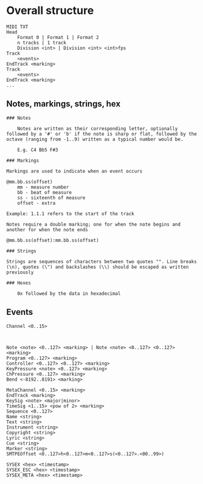 Overall structure
==============================
	MIDI TXT
	Head
		Format 0 | Format 1 | Format 2
		n tracks | 1 track
		Division <int> | Division <int> <int>fps
	Track
		<events>
	EndTrack <marking>
	Track
		<events>
	EndTrack <marking>
	...


Notes, markings, strings, hex
------------------------------

	### Notes

		Notes are written as their corresponding letter, optionally followed by a '#' or 'b' if the note is sharp or flat, followed by the octave (ranging from -1..9) written as a typical number would be. 

		E.g. C4 Bb5 F#3

	### Markings

	Markings are used to indicate when an event occurs

	@mm.bb.ss(offset)
		mm - measure number
		bb - beat of measure 
		ss - sixteenth of measure
		offset - extra 

	Example: 1.1.1 refers to the start of the track

	Notes require a double marking; one for when the note begins and another for when the note ends
	
	@mm.bb.ss(offset):mm.bb.ss(offset)

	### Strings

	Strings are sequences of characters between two quotes "". Line breaks (\n), quotes (\") and backslashes (\\) should be escaped as written previously

	### Hexes

		0x followed by the data in hexadecimal
	

Events
------------------------------

	Channel <0..15>

	
	
	Note <note> <0..127> <marking> | Note <note> <0..127> <0..127> <marking>
	Program <0..127> <marking>
	Controller <0..127> <0..127> <marking>
	KeyPressure <note> <0..127> <marking>
	ChPressure <0..127> <marking>
	Bend <-8192..8191> <marking>
	
	MetaChannel <0..15> <marking>
	EndTrack <marking>
	KeySig <note> <major|minor>
	TimeSig <1..15> <pow of 2> <marking>
	Sequence <0..127>
	Name <string>
	Text <string>
	Instrument <string>
	Copyright <string>
	Lyric <string>
	Cue <string>
	Marker <string>
	SMTPEOffset <0..127>h<0..127>m<0..127>s(<0..127>.<00..99>)
	
	SYSEX <hex> <timestamp>
	SYSEX_ESC <hex> <timestamp>
	SYSEX_META <hex> <timestamp>

